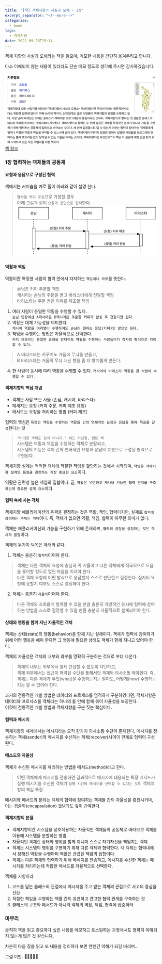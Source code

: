 ```yaml
---
title: "[책] 객체지향의 사실과 오해 - 1장"
excerpt_separator: "<!--more-->"
categories:
  - book
tags:
  - 객체지향
date: 2021-09-26T15:14
---
```


객체 지향의 사실과 오해라는 책을 읽으며, 메모한 내용을 간단히 옮겨두려고 합니다.

다소 이해되지 않는 내용이 있더라도 단순 메모 정도로 생각해 주시면 감사하겠습니다.


![책 정보](/images/posts/2021/09/bookInfo.png)  
[책 링크](https://search.naver.com/search.naver?where=nexearch&sm=tab_etc&mra=bktE&pkid=476&os=9547132&qvt=0&query=%EA%B0%9D%EC%B2%B4%EC%A7%80%ED%96%A5%EC%9D%98%20%EC%82%AC%EC%8B%A4%EA%B3%BC%20%EC%98%A4%ED%95%B4%20%20%EA%B8%B0%EB%B3%B8%EC%A0%95%EB%B3%B4)

<!--more-->

### 1장 협력하는 객체들의 공동체

#### 요청과 응답으로 구성된 협력

책에서는 커피숍을 예로 들어 아래와 같이 설명 한다.

> `협력을 커피 주문`으로 가정할 경우  
> 아래 그림과 같이 `요청과 응답으로 협력`한다.  
> ![커피 주문](/images/posts/2021/09/pic.png)

#### 역활과 책임

역활이란 특정한 사람이 협력 안에서 차지하는 `책임이나 의무`를 뜻한다.

> 손님은 커피 주문할 책임  
> 캐시어는 손님의 주문을 받고 바리스타에게 전달할 책임  
> 바리스타는 주문 받은 커피를 제조할 책임

1. 여러 사람이 동일한 역활을 수행할 수 있다.  
`손님 입장에선 A캐시어든 B캐시어든 주문한 커피가 완성 후 전달되면 된다.`
1. 역활은 대체 가능성을 의미한다.  
`캐시어 역활을 여러명이 수행하여도 손님이 원하는 응답(커피)만 받으면 된다.`
1. 책임을 수행하는 방법은 자율적으로 선택한다.  
`커피 제조라는 동일한 요청을 받더라도 역활을 수행하는 사람들마다 각자의 방식으로 처리할 수 있다.`
> A 바리스타는 카푸치노 거품에 무늬를 만들고,  
> B 바리스타는 거품의 무늬 대신 향을 좀 더 향기롭게 만든다.

4. 한 사람이 동시에 여려 역활을 수행할 수 있다.
`캐시어와 바리스타 역활을 한 사람이 수행할 수 있다.`

#### 객체지향의 핵심 개념
- 객체는 사람 또는 사물 (손님, 캐시어, 바리스타)
- 메세지는 요청 (커피 주문, 커피 제조 요청)
- 메서드는 요청을 처리하는 방법 (커피 제조)

협력의 핵심은 `특정한 책임을 수행하는 역활들 간의 연쇄적인 요청과 응답을 통해 목표를 달성`한다는 것

> `"어떠한 객체도 섬이 아니다." 워드 커닝헐, 켄트 벡`  
> 시스템은 역활과 책임을 수행하는 객체로 분활되고,  
> 시스템의 기능은 객체 간의 연쇄적인 요청과 응답의 흐름으로 구성된 협력으로 구현된다.

객체지향 설계는 적적한 객체에 적절한 책임을 할당하는 것에서 시작되며, `책임은 객체지향 설계의 품질을 결정하는 가장 중요한 요소`이다.

역활은 관련성 높은 책임의 집합이다. 곧, `역활은 유연하고 재사용 가능한 협력 관계를 구축하는데 중요한 설계 요소`이다.

#### 협력 속에 사는 객체

객체지향 애플리케이션의 윤곽을 결정하는 것은 역활, 책임, 협력이지만, 실제로 `협력에 참여하는 주체는 객체`이다.
즉, 객체가 없으면 역활, 책임, 협력이 아무런 의미가 없다.

객체는 애플리케이션의 기능을 구현하기 위해 존재하며, `협력의 품질을 결정하는 것은 객체의 품질`이다.

객체의 두가지 덕목은 아래와 같다.
1. 객체는 충분히 `협력적`이어야 한다.
> 객체는 다른 객체의 요청에 충실히 귀 기울이고 다른 객체에게 적극적으로 도움을 욫어할 정도로 열린 마음을 지녀야 한다.  
> 다른 객체 요청에 어떤 방식으로 응답할지 스스로 판단한고 결정한다. 심지어 요청에 응할지 여부도 스스로 결정해야 한다.

2. 객체는 충분히 `자율적`이어야 한다.
> 다른 객체와 조화롭게 협력할 수 있을 만큼 충분히 개방적인 동시에 협력에 참여하는 방법을 스스로 결정할 수 있을 만큼 충분히 자율적으로 설계되어야 한다.

#### 상태와 행동을 함께 지닌 자율적인 객체

객체는 상태(state)와 행동(behavior)을 함께 지닌 실체이다.
객체가 협력에 참여하기 위해 어떤 행동을 해야 한다면 그 행동에 필요한 상태도 객체가 함께 지니고 있어야 한다.

객체의 자율성은 객체의 내부와 외부를 명확히 구분하는 것으로 부터 나온다.
> 객체의 내부는 외부에서 일체 간섭할 수 없도록 차단하고,  
> 객체 외부에서는 접근이 허락된 수단을 통해서만 객체와 의사소통 해야한다.
> 즉, 객체는 다른 객체가 무엇(what)을 수행하는지는 알아도, 어떻게(how) 수행하는지는 알 수 없어야 한다.

과거의 전통적인 개발 방법은 데이터와 프로세스를 엄격하게 구분하였다면, 객체지향은 데이터와 프로세스를 객체라는 하나의 틀 안에 함께 묶어 자율성을 보장한다.  
이것이 전통적인 개발 방법과 객체지향을 구분 짓는 핵심이다.

#### 협력과 메시지
객체지향의 세계에서는 메시지라는 오직 한가지 의사소통 수단이 존재한다, 메시지를 전송하는 객체(sender)와 메시지를 수신하는 객체(receiver)사이의 관계로 협력이 구성된다.

#### 메소드와 자율성
객체가 수신된 메시지를 처리하는 방법을 메서드(method)라고 한다.
> 어떤 객체에게 메시지를 전송하면 결과적으로 메시지에 대응되는 특정 메서드가 실행
> 메시지를 수신한 객체가 `실행 시간에 메서드를 선택할 수 있다는 것`이 객체지향의 핵심 특징

메시지와 메서드의 분리는 객체의 협력에 참여하는 객체들 간의 자율성을 증진시키며, 이는 캡슐화(encapsulation) 갠념과도 깊이 관여한다.

#### 객체지향의 본질
- 객체지향이란 시스템을 상호작용하는 자율적인 객체들의 공동체로 바라보고 객체를 이용해 시스템을 분할하는 방법
- 자율적인 객체란 상태와 행위를 함께 지니며 스스로 자기자신을 책임지는 객체
- 객체는 시스템의 행위를 구현하기 위해 다른 객체와 협력한다. 각 객체는 협력내에서 정해진 역활을 수행하며 역활은 관련된 책임의 집합이다.
- 객체는 다른 객체와 협력하기 위해 메세지를 전송하고, 메시지를 수신한 객체는 메시지를 처리하는데 적합한 메서드를 자율적으로 선택한다.

객체를 지향하라
1. 코드를 담는 클래스의 관점에서 메시지를 주고 받는 객체의 관점으로 사고의 중심을 전환
2. 적절한 책임을 수행하는 역활 간의 유연하고 견고한 협력 관계를 구축하는 것
3. 클래스의 구조와 메서드가 아니라 객체의 역활, 책임, 협력에 집중하라

### 마무리
솔직히 책을 읽고 중요하다 싶은 내용을 메모하고 포스팅하는 과정에서도 정확히 이해되지 않는게 많은 것 같습니다.

차분히 다음 장을 읽고 또 내용을 정리하다 보면 언젠간 이해가 되길 바라며.. 

그럼 이만. 🥕👋🏼🖐🏼